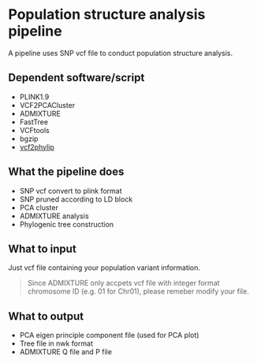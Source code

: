# Population structure analysis pipeline
A pipeline uses SNP vcf file to conduct population structure analysis. 

## Dependent software/script
- PLINK1.9
- VCF2PCACluster
- ADMIXTURE
- FastTree
- VCFtools
- bgzip
- [vcf2phylip](https://github.com/edgardomortiz/vcf2phylip)

## What the pipeline does
- SNP vcf convert to plink format
- SNP pruned according to LD block
- PCA cluster
- ADMIXTURE analysis
- Phylogenic tree construction

## What to input
Just vcf file containing your population variant information.
> Since ADMIXTURE only accpets vcf file with integer format chromosome ID (e.g. 01 for Chr01), please remeber modify your file.

## What to output
- PCA eigen principle component file (used for PCA plot)
- Tree file in nwk format
- ADMIXTURE Q file and P file

